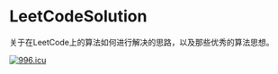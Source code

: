 # LeetCodeSolution
关于在LeetCode上的算法如何进行解决的思路，以及那些优秀的算法思想。


[![996.icu](https://img.shields.io/badge/link-996.icu-red.svg)](https://996.icu)

